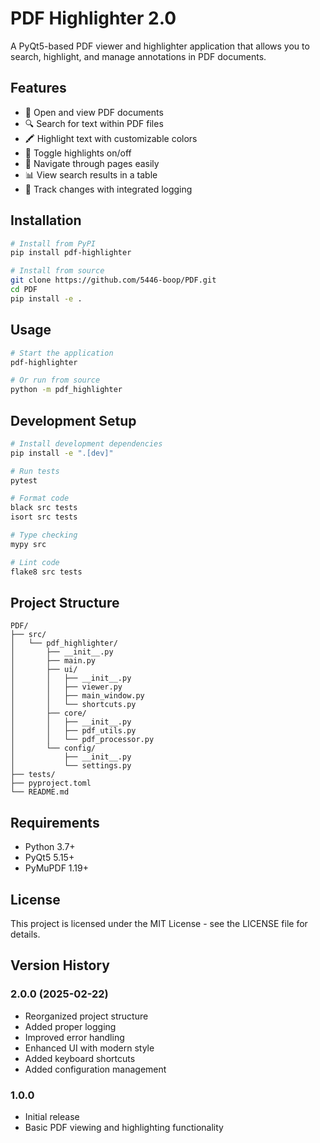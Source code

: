 # PDF Highlighter 2.0

A PyQt5-based PDF viewer and highlighter application that allows you to search, highlight, and manage annotations in PDF documents.

## Features

- 📄 Open and view PDF documents
- 🔍 Search for text within PDF files
- 🖍️ Highlight text with customizable colors
- 📑 Toggle highlights on/off
- 🎯 Navigate through pages easily
- 📊 View search results in a table
- 📝 Track changes with integrated logging

## Installation

```bash
# Install from PyPI
pip install pdf-highlighter

# Install from source
git clone https://github.com/5446-boop/PDF.git
cd PDF
pip install -e .
```

## Usage

```bash
# Start the application
pdf-highlighter

# Or run from source
python -m pdf_highlighter
```

## Development Setup

```bash
# Install development dependencies
pip install -e ".[dev]"

# Run tests
pytest

# Format code
black src tests
isort src tests

# Type checking
mypy src

# Lint code
flake8 src tests
```

## Project Structure

```
PDF/
├── src/
│   └── pdf_highlighter/
│       ├── __init__.py
│       ├── main.py
│       ├── ui/
│       │   ├── __init__.py
│       │   ├── viewer.py
│       │   ├── main_window.py
│       │   └── shortcuts.py
│       ├── core/
│       │   ├── __init__.py
│       │   ├── pdf_utils.py
│       │   └── pdf_processor.py
│       └── config/
│           ├── __init__.py
│           └── settings.py
├── tests/
├── pyproject.toml
└── README.md
```

## Requirements

- Python 3.7+
- PyQt5 5.15+
- PyMuPDF 1.19+

## License

This project is licensed under the MIT License - see the LICENSE file for details.

## Version History

### 2.0.0 (2025-02-22)
- Reorganized project structure
- Added proper logging
- Improved error handling
- Enhanced UI with modern style
- Added keyboard shortcuts
- Added configuration management

### 1.0.0
- Initial release
- Basic PDF viewing and highlighting functionality